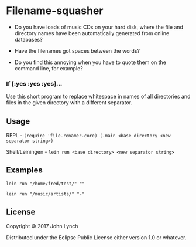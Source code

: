 # Filename-squasher

* Do you have loads of music CDs on your hard disk, where the file and directory names have been automatically generated from online databases?

* Have the filenames got spaces between the words?

* Do you find this annoying when you have to quote them on the command line, for example?

### If [:yes :yes :yes]...
Use this short program to replace whitespace in names of all directories and files in the given directory with a different separator.

## Usage

REPL - `(require 'file-renamer.core)
       (-main <base directory <new separator string>)`

Shell/Leiningen - `lein run <base directory> <new separator string>`

## Examples

`lein run "/home/fred/test/" ""`

`lein run "/music/artists/" "-"`

## License

Copyright © 2017 John Lynch

Distributed under the Eclipse Public License either version 1.0 or whatever.